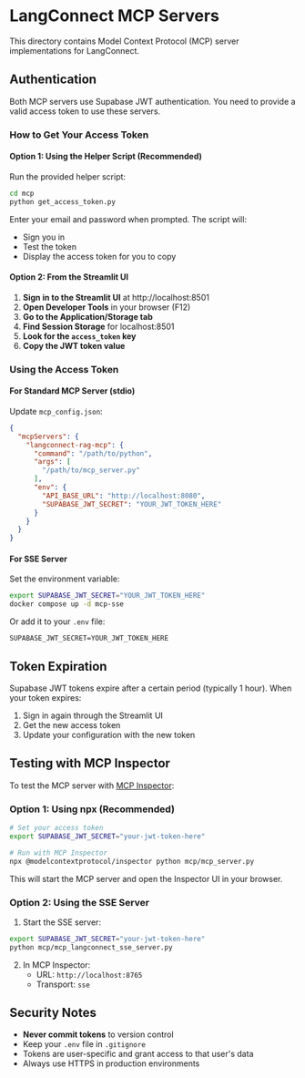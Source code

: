 # LangConnect MCP Servers

This directory contains Model Context Protocol (MCP) server implementations for LangConnect.

## Authentication

Both MCP servers use Supabase JWT authentication. You need to provide a valid access token to use these servers.

### How to Get Your Access Token

#### Option 1: Using the Helper Script (Recommended)

Run the provided helper script:
```bash
cd mcp
python get_access_token.py
```

Enter your email and password when prompted. The script will:
- Sign you in
- Test the token
- Display the access token for you to copy

#### Option 2: From the Streamlit UI

1. **Sign in to the Streamlit UI** at http://localhost:8501
2. **Open Developer Tools** in your browser (F12)
3. **Go to the Application/Storage tab**
4. **Find Session Storage** for localhost:8501
5. **Look for the `access_token` key**
6. **Copy the JWT token value**

### Using the Access Token

#### For Standard MCP Server (stdio)

Update `mcp_config.json`:
```json
{
  "mcpServers": {
    "langconnect-rag-mcp": {
      "command": "/path/to/python",
      "args": [
        "/path/to/mcp_server.py"
      ],
      "env": {
        "API_BASE_URL": "http://localhost:8080",
        "SUPABASE_JWT_SECRET": "YOUR_JWT_TOKEN_HERE"
      }
    }
  }
}
```

#### For SSE Server

Set the environment variable:
```bash
export SUPABASE_JWT_SECRET="YOUR_JWT_TOKEN_HERE"
docker compose up -d mcp-sse
```

Or add it to your `.env` file:
```
SUPABASE_JWT_SECRET=YOUR_JWT_TOKEN_HERE
```

## Token Expiration

Supabase JWT tokens expire after a certain period (typically 1 hour). When your token expires:

1. Sign in again through the Streamlit UI
2. Get the new access token
3. Update your configuration with the new token

## Testing with MCP Inspector

To test the MCP server with [MCP Inspector](https://github.com/modelcontextprotocol/inspector):

### Option 1: Using npx (Recommended)

```bash
# Set your access token
export SUPABASE_JWT_SECRET="your-jwt-token-here"

# Run with MCP Inspector
npx @modelcontextprotocol/inspector python mcp/mcp_server.py
```

This will start the MCP server and open the Inspector UI in your browser.

### Option 2: Using the SSE Server

1. Start the SSE server:
```bash
export SUPABASE_JWT_SECRET="your-jwt-token-here"
python mcp/mcp_langconnect_sse_server.py
```

2. In MCP Inspector:
   - URL: `http://localhost:8765`
   - Transport: `sse`

## Security Notes

- **Never commit tokens** to version control
- Keep your `.env` file in `.gitignore`
- Tokens are user-specific and grant access to that user's data
- Always use HTTPS in production environments
